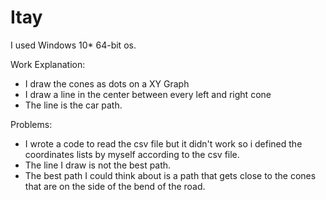 # Itay
I used Windows 10* 64-bit os.

Work Explanation:

* I draw the cones as dots on a XY Graph
* I draw a line in the center between every left and right cone
* The line is the car path.

Problems:

* I wrote a code to read the csv file but it didn't work so i defined the coordinates lists by myself according to the csv file.
* The line I draw is not the best path.
* The best path I could think about is a path that gets close to the cones that are on the side of the bend of the road.
